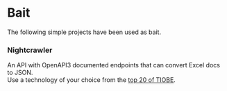 # Bait

The following simple projects have been used as bait.

### Nightcrawler

An API with OpenAPI3 documented endpoints that can convert Excel docs to JSON.  
Use a technology of your choice from the [top 20 of TIOBE](https://www.tiobe.com/tiobe-index/).
